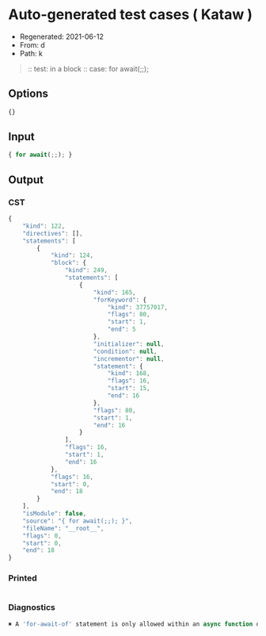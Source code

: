 # Auto-generated test cases ( Kataw )
- Regenerated: 2021-06-12
- From: d
- Path: k
> :: test: in a block
> :: case: for await(;;);
## Options

`````js
{}
`````
## Input

`````js
{ for await(;;); }
`````
## Output

### CST

```javascript
{
    "kind": 122,
    "directives": [],
    "statements": [
        {
            "kind": 124,
            "block": {
                "kind": 249,
                "statements": [
                    {
                        "kind": 165,
                        "forKeyword": {
                            "kind": 37757017,
                            "flags": 80,
                            "start": 1,
                            "end": 5
                        },
                        "initializer": null,
                        "condition": null,
                        "incrementor": null,
                        "statement": {
                            "kind": 168,
                            "flags": 16,
                            "start": 15,
                            "end": 16
                        },
                        "flags": 80,
                        "start": 1,
                        "end": 16
                    }
                ],
                "flags": 16,
                "start": 1,
                "end": 16
            },
            "flags": 16,
            "start": 0,
            "end": 18
        }
    ],
    "isModule": false,
    "source": "{ for await(;;); }",
    "fileName": "__root__",
    "flags": 0,
    "start": 0,
    "end": 18
}
```

### Printed

```javascript

```

### Diagnostics

```javascript
✖ A 'for-await-of' statement is only allowed within an async function or async generator. - start: 11, end: 12

```

